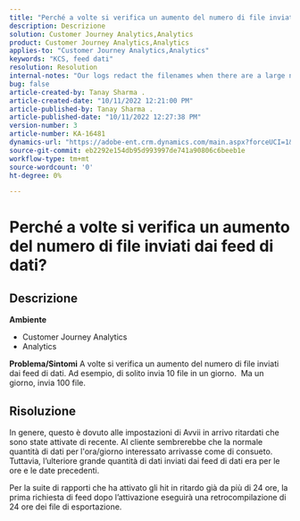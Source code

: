 ```yaml
---
title: "Perché a volte si verifica un aumento del numero di file inviati dai feed di dati?"
description: Descrizione
solution: Customer Journey Analytics,Analytics
product: Customer Journey Analytics,Analytics
applies-to: "Customer Journey Analytics,Analytics"
keywords: "KCS, feed dati"
resolution: Resolution
internal-notes: "Our logs redact the filenames when there are a large number of export files processed by data feeds, so you will see the file name in the logs \"df_files\" section as \"REDACTED\"."
bug: false
article-created-by: Tanay Sharma .
article-created-date: "10/11/2022 12:21:00 PM"
article-published-by: Tanay Sharma .
article-published-date: "10/11/2022 12:27:38 PM"
version-number: 3
article-number: KA-16481
dynamics-url: "https://adobe-ent.crm.dynamics.com/main.aspx?forceUCI=1&pagetype=entityrecord&etn=knowledgearticle&id=17c67d27-5f49-ed11-bba2-0022480868ff"
source-git-commit: eb2292e154db95d993997de741a90806c6beeb1e
workflow-type: tm+mt
source-wordcount: '0'
ht-degree: 0%

---
```


# Perché a volte si verifica un aumento del numero di file inviati dai feed di dati?

## Descrizione

<b>Ambiente</b>
- Customer Journey Analytics
- Analytics



<b>Problema/Sintomi</b>
A volte si verifica un aumento del numero di file inviati dai feed di dati. Ad esempio, di solito invia 10 file in un giorno.  Ma un giorno, invia 100 file.


## Risoluzione


In genere, questo è dovuto alle impostazioni di Avvii in arrivo ritardati che sono state attivate di recente. Al cliente sembrerebbe che la normale quantità di dati per l&#39;ora/giorno interessato arrivasse come di consueto. Tuttavia, l’ulteriore grande quantità di dati inviati dai feed di dati era per le ore e le date precedenti.

Per la suite di rapporti che ha attivato gli hit in ritardo già da più di 24 ore, la prima richiesta di feed dopo l’attivazione eseguirà una retrocompilazione di 24 ore dei file di esportazione.
